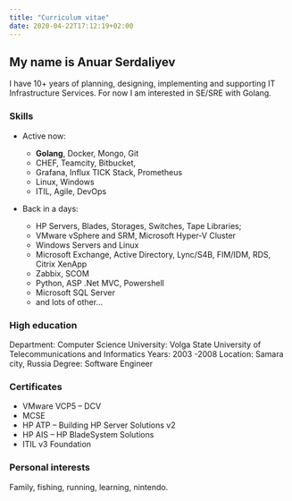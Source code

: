 ```yaml
---
title: "Curriculum vitae"
date: 2020-04-22T17:12:19+02:00
---
```


## My name is Anuar Serdaliyev

I have 10+ years of planning, designing, implementing and supporting IT Infrastructure Services.
For now I am interested in SE/SRE with Golang.

### Skills
* Active now: 
    * **Golang**, Docker, Mongo, Git
    * CHEF, Teamcity, Bitbucket,
    * Grafana, Influx TICK Stack, Prometheus
    * Linux, Windows
    * ITIL, Agile, DevOps

* Back in a days: 
    * HP Servers, Blades, Storages, Switches, Tape Libraries;
    * VMware vSphere and SRM, Microsoft Hyper-V Cluster 
    * Windows Servers and Linux
    * Microsoft Exchange, Active Directory, Lync/S4B, FIM/IDM, RDS, Citrix XenApp
    * Zabbix, SCOM
    * Python, ASP .Net MVC, Powershell
    * Microsoft SQL Server
    * and lots of other...

### High education
Department: Computer Science
University: Volga State University of Telecommunications and Informatics
Years: 2003 -2008
Location: Samara city, Russia
Degree: Software Engineer

### Certificates
* VMware VCP5 – DCV
* MCSE
* HP ATP – Building HP Server Solutions v2
* HP AIS – HP BladeSystem Solutions
* ITIL v3 Foundation

### Personal interests
Family, fishing, running, learning, nintendo.